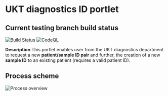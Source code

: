 # UKT diagnostics ID portlet

## Current testing branch build status
[![Build Status](https://qbic-intranet.am10.uni-tuebingen.de/jenkins/job/ukt_diagnostics_portlet/badge/icon)](https://qbic-intranet.am10.uni-tuebingen.de/jenkins/job/ukt_diagnostics_portlet/)
[![CodeQL](https://github.com/qbicsoftware/ukt-diagnostics-id-portlet/actions/workflows/codeql-analysis.yml/badge.svg?branch=master)](https://github.com/qbicsoftware/ukt-diagnostics-id-portlet/actions/workflows/codeql-analysis.yml)

**Description**
This portlet enables user from the UKT diagnostics department to request a new **patient/sample ID pair** and further, the creation of a new **sample ID** to an existing patient (requires a valid patient ID).

## Process scheme
<img src="./figs/SOP_QBiC_Pathologie_ID_request.png" alt="Process overview">

